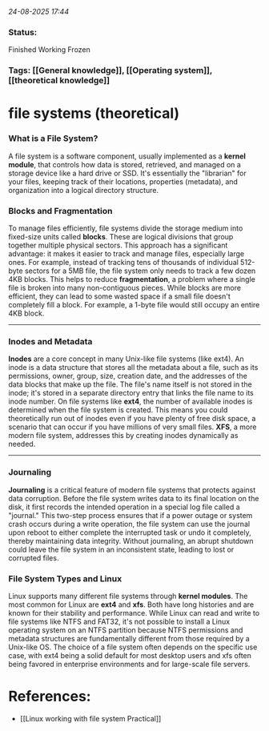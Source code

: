 *24-08-2025 17:44*
### Status: 
Finished Working Frozen
### Tags: [[General knowledge]], [[Operating system]], [[theoretical knowledge]]


# file systems (theoretical)

### What is a File System?

A file system is a software component, usually implemented as a **kernel module**, that controls how data is stored, retrieved, and managed on a storage device like a hard drive or SSD. It's essentially the "librarian" for your files, keeping track of their locations, properties (metadata), and organization into a logical directory structure.

### Blocks and Fragmentation

To manage files efficiently, file systems divide the storage medium into fixed-size units called **blocks**. These are logical divisions that group together multiple physical sectors. This approach has a significant advantage: it makes it easier to track and manage files, especially large ones. For example, instead of tracking tens of thousands of individual 512-byte sectors for a 5MB file, the file system only needs to track a few dozen 4KB blocks. This helps to reduce **fragmentation**, a problem where a single file is broken into many non-contiguous pieces. While blocks are more efficient, they can lead to some wasted space if a small file doesn't completely fill a block. For example, a 1-byte file would still occupy an entire 4KB block.

---

### Inodes and Metadata

**Inodes** are a core concept in many Unix-like file systems (like ext4). An inode is a data structure that stores all the metadata about a file, such as its permissions, owner, group, size, creation date, and the addresses of the data blocks that make up the file. The file's name itself is not stored in the inode; it's stored in a separate directory entry that links the file name to its inode number. On file systems like **ext4**, the number of available inodes is determined when the file system is created. This means you could theoretically run out of inodes even if you have plenty of free disk space, a scenario that can occur if you have millions of very small files. **XFS**, a more modern file system, addresses this by creating inodes dynamically as needed.

---

### Journaling

**Journaling** is a critical feature of modern file systems that protects against data corruption. Before the file system writes data to its final location on the disk, it first records the intended operation in a special log file called a "journal." This two-step process ensures that if a power outage or system crash occurs during a write operation, the file system can use the journal upon reboot to either complete the interrupted task or undo it completely, thereby maintaining data integrity. Without journaling, an abrupt shutdown could leave the file system in an inconsistent state, leading to lost or corrupted files.

### File System Types and Linux

Linux supports many different file systems through **kernel modules**. The most common for Linux are **ext4** and **xfs**. Both have long histories and are known for their stability and performance. While Linux can read and write to file systems like NTFS and FAT32, it's not possible to install a Linux operating system on an NTFS partition because NTFS permissions and metadata structures are fundamentally different from those required by a Unix-like OS. The choice of a file system often depends on the specific use case, with ext4 being a solid default for most desktop users and xfs often being favored in enterprise environments and for large-scale file servers.









# References:

-  [[Linux working with file system Practical]]
  